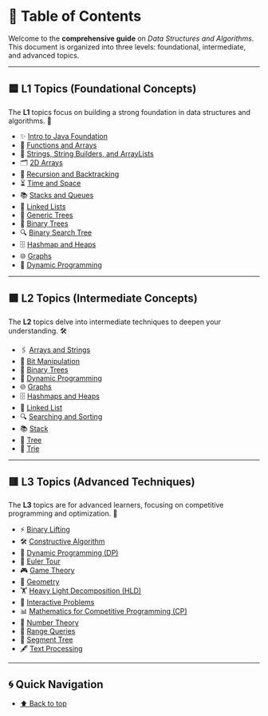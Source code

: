 # 🌟 Table of Contents

Welcome to the **comprehensive guide** on _Data Structures and Algorithms_. This document is organized into three levels: foundational, intermediate, and advanced topics.

---

## 🟦 L1 Topics (Foundational Concepts)

The **L1** topics focus on building a strong foundation in data structures and algorithms. 🚀

- ✨ [Intro to Java Foundation](L1/Intro%20to%20Java%20Foundation.md)
- 📂 [Functions and Arrays](L1/Functions%20and%20Arrays.md)
- 🧵 [Strings, String Builders, and ArrayLists](L1/Strings%2C%20String%20Builders%20and%20ArrayLists.md)
- 🗂️ [2D Arrays](L1/2D%20Arrays.md)
- 🔄 [Recursion and Backtracking](L1/Recursion%20and%20Backtracking.md)
- ⏳ [Time and Space](L1/Time%20and%20Space.md)
- 📚 [Stacks and Queues](L1/Stacks%20and%20Queues.md)
- 🔗 [Linked Lists](L1/Linked%20Lists.md)
- 🌳 [Generic Trees](L1/Generic%20Trees.md)
- 🌲 [Binary Trees](L1/Binary%20Trees.md)
- 🔍 [Binary Search Tree](L1/Binary%20Search%20Tree.md)
- 🗄️ [Hashmap and Heaps](L1/Hashmap%20and%20Heaps.md)
- 🌐 [Graphs](L1/Graphs.md)
- 🧩 [Dynamic Programming](L1/Dynamic%20Programming.md)

---

## 🟩 L2 Topics (Intermediate Concepts)

The **L2** topics delve into intermediate techniques to deepen your understanding. 🛠️

- 🖇️ [Arrays and Strings](L2/Arrays%20and%20Strings.md)
- 🧮 [Bit Manipulation](L2/Bit%20Manipulation.md)
- 🌲 [Binary Trees](L2/Binary%20Trees.md)
- 🧩 [Dynamic Programming](L2/Dynamic%20Programming.md)
- 🌐 [Graphs](L2/Graphs.md)
- 🗄️ [Hashmaps and Heaps](L2/Hashmaps%20and%20Heaps.md)
- 🔗 [Linked List](L2/Linked%20List.md)
- 🔍 [Searching and Sorting](L2/Searching%20and%20Sorting.md)
- 📚 [Stack](L2/Stack.md)
- 🌳 [Tree](L2/Tree.md)
- 📖 [Trie](L2/Trie.md)

---

## 🟥 L3 Topics (Advanced Techniques)

The **L3** topics are for advanced learners, focusing on competitive programming and optimization. 🎯

- ⚡ [Binary Lifting](L3/Binary%20Lifting.md)
- 🛠️ [Constructive Algorithm](L3/Constructive%20Algorithm.md)
- 🧩 [Dynamic Programming (DP)](L3/DP.md)
- 🔁 [Euler Tour](L3/Euler%20Tour.md)
- 🎮 [Game Theory](L3/Game%20Theory.md)
- 📐 [Geometry](L3/Geometry.md)
- 🏋️ [Heavy Light Decomposition (HLD)](L3/HLD.md)
- 💬 [Interactive Problems](L3/Interactive%20Problems.md)
- 📊 [Mathematics for Competitive Programming (CP)](L3/Maths%20for%20CP.md)
- 🔢 [Number Theory](L3/Number%20Theory.md)
- 📏 [Range Queries](L3/Range%20Queries.md)
- 🌲 [Segment Tree](L3/Segment%20Tree.md)
- 🖋️ [Text Processing](L3/Text%20Processing.md)

---

## 🌀 Quick Navigation

- [⬆️ Back to top](#table-of-contents)
